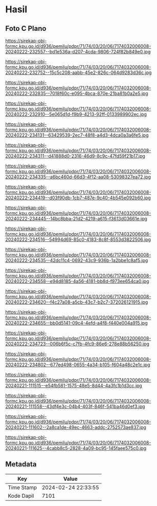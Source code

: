 # Hasil

## Foto C Plano

https://sirekap-obj-formc.kpu.go.id/d936/pemilu/pdpr/71/74/03/20/06/7174032006008-20240222-232557--bd1e536a-d207-4cda-9806-724f82b849e0.jpg

https://sirekap-obj-formc.kpu.go.id/d936/pemilu/pdpr/71/74/03/20/06/7174032006008-20240222-232752--15c5c208-aabb-45e2-826c-064d9283d36c.jpg

https://sirekap-obj-formc.kpu.go.id/d936/pemilu/pdpr/71/74/03/20/06/7174032006008-20240222-232835--7018f60c-e095-4bca-870e-21ba81b0a2e5.jpg

https://sirekap-obj-formc.kpu.go.id/d936/pemilu/pdpr/71/74/03/20/06/7174032006008-20240222-232910--5e065d1d-f9b9-4213-92ff-0133989902ec.jpg

https://sirekap-obj-formc.kpu.go.id/d936/pemilu/pdpr/71/74/03/20/06/7174032006008-20240222-234131--63429539-2ec7-48f8-a4d3-4dca0a3a6fe5.jpg

https://sirekap-obj-formc.kpu.go.id/d936/pemilu/pdpr/71/74/03/20/06/7174032006008-20240222-234311--d41888d0-2316-46d9-8c9c-47fd59f21b17.jpg

https://sirekap-obj-formc.kpu.go.id/d936/pemilu/pdpr/71/74/03/20/06/7174032006008-20240222-234335--a6bc460d-66d3-4f12-aa08-53098327ea72.jpg

https://sirekap-obj-formc.kpu.go.id/d936/pemilu/pdpr/71/74/03/20/06/7174032006008-20240222-234419--d03f90db-1cb7-487e-9c40-4b545e092b60.jpg

https://sirekap-obj-formc.kpu.go.id/d936/pemilu/pdpr/71/74/03/20/06/7174032006008-20240222-234445--14bc8bba-21d2-4219-a615-f3613d03661e.jpg

https://sirekap-obj-formc.kpu.go.id/d936/pemilu/pdpr/71/74/03/20/06/7174032006008-20240222-234516--54994d69-85c0-4183-8c8f-8553d3822506.jpg

https://sirekap-obj-formc.kpu.go.id/d936/pemilu/pdpr/71/74/03/20/06/7174032006008-20240222-234535--42dc11c4-0692-43c9-936b-1a2bbe1c8af5.jpg

https://sirekap-obj-formc.kpu.go.id/d936/pemilu/pdpr/71/74/03/20/06/7174032006008-20240222-234558--e94d8185-4a56-4181-bb8d-f973ee654ca0.jpg

https://sirekap-obj-formc.kpu.go.id/d936/pemilu/pdpr/71/74/03/20/06/7174032006008-20240222-234620--f4c27a08-a5cb-43c7-b2c7-372026121915.jpg

https://sirekap-obj-formc.kpu.go.id/d936/pemilu/pdpr/71/74/03/20/06/7174032006008-20240222-234655--bb0d5141-09c4-4efd-a4f8-f440e004a915.jpg

https://sirekap-obj-formc.kpu.go.id/d936/pemilu/pdpr/71/74/03/20/06/7174032006008-20240222-234723--006b6f5c-c7fb-4fc9-86e6-278e88b56250.jpg

https://sirekap-obj-formc.kpu.go.id/d936/pemilu/pdpr/71/74/03/20/06/7174032006008-20240222-234802--677ed498-0655-4a34-b105-f604a48c2e1c.jpg

https://sirekap-obj-formc.kpu.go.id/d936/pemilu/pdpr/71/74/03/20/06/7174032006008-20240221-111515--e54fb581-1575-48e5-8d44-4a3fc1b1d3cc.jpg

https://sirekap-obj-formc.kpu.go.id/d936/pemilu/pdpr/71/74/03/20/06/7174032006008-20240221-111558--43df4e3c-04b4-403f-846f-541ba46d0ef3.jpg

https://sirekap-obj-formc.kpu.go.id/d936/pemilu/pdpr/71/74/03/20/06/7174032006008-20240221-111602--2a8ca1de-49ec-4663-addc-2752573ae837.jpg

https://sirekap-obj-formc.kpu.go.id/d936/pemilu/pdpr/71/74/03/20/06/7174032006008-20240221-111625--4cabb8c5-2828-4a09-bc95-145faee575c0.jpg


## Metadata

| Key        | Value               |
| ---------- | ------------------- |
| Time Stamp | 2024-02-24 22:33:55 |
| Kode Dapil | 7101                |



